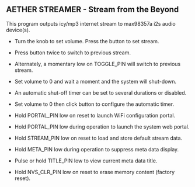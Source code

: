 ##
## AETHER STREAMER - Stream from the Beyond

This program outputs icy/mp3 internet stream to max98357a i2s audio device(s).
- Turn the knob to set volume. Press the button to set stream.
- Press button twice to switch to previous stream.
- Alternately, a momentary low on TOGGLE_PIN will switch to previous stream. 
- Set volume to 0 and wait a moment and the system will shut-down.
- An automatic shut-off timer can be set to several durations or disabled.
- Set volume to 0 then click button to configure the automatic timer.
  
- Hold PORTAL_PIN low on reset to launch WiFi configuration portal.
- Hold PORTAL_PIN low during operation to launch the system web portal.
- Hold STREAM_PIN low on reset to load and store default stream data.
- Hold META_PIN low during operation to suppress meta data display.
- Pulse or hold TITLE_PIN low to view current meta data title.
- Hold NVS_CLR_PIN low on reset to erase memory content (factory reset).
